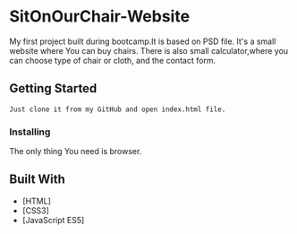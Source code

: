 # SitOnOurChair-Website
My first project built during bootcamp.It is based on PSD file. It's a small website where You can buy chairs. There is also small calculator,where you can choose type of chair or cloth, and the contact form.

## Getting Started
```
Just clone it from my GitHub and open index.html file.
```

### Installing
The only thing You need is browser.

## Built With
* [HTML]
* [CSS3]
* [JavaScript ES5]
